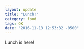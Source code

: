 ```yaml
---
layout: update
title: "Lunch!"
category: food
tags: OK
date: "2016-11-13 12:53:32 -0500"
---
```


Lunch is here!
